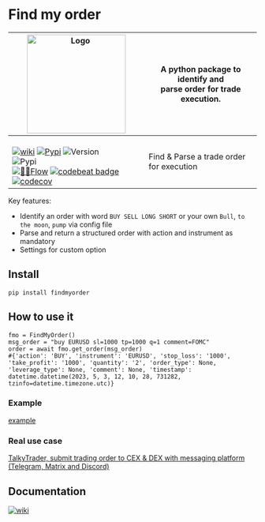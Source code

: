 # Find my order

| <img width="200" alt="Logo" src="https://user-images.githubusercontent.com/8766259/233823991-cceaa05a-ff15-4796-a6bb-bcb3ee0d8859.jpg"> | A python package to identify and <br>parse order for trade execution. |
| ------------- | ------------- |
|<br> [![wiki](https://img.shields.io/badge/🪙🗿-wiki-0080ff)](https://talkytrader.gitbook.io/talky/) [![Pypi](https://badgen.net/badge/icon/findmyorder?icon=pypi&label)](https://pypi.org/project/findmyorder/) ![Version](https://img.shields.io/pypi/v/findmyorder)<br>  ![Pypi](https://img.shields.io/pypi/dm/findmyorder)<br> [![👷‍♂️Flow](https://github.com/mraniki/findmyorder/actions/workflows/%F0%9F%91%B7%E2%80%8D%E2%99%82%EF%B8%8FFlow.yml/badge.svg)](https://github.com/mraniki/findmyorder/actions/workflows/%F0%9F%91%B7%E2%80%8D%E2%99%82%EF%B8%8FFlow.yml)  [![codebeat badge](https://codebeat.co/badges/9b113098-d22d-498d-9c61-eb1e96c1311a)](https://codebeat.co/projects/github-com-mraniki-findmyorder-main) [![codecov](https://codecov.io/gh/mraniki/findmyorder/branch/dev/graph/badge.svg?token=4838MSZNCC)](https://codecov.io/gh/mraniki/findmyorder) | Find & Parse a trade order for execution|

Key features:

- Identify an order with word `BUY SELL LONG SHORT` or your own `Bull`, `to the moon`, `pump` via config file
- Parse and return a structured order with action and instrument as mandatory
- Settings for custom option

## Install

`pip install findmyorder`

## How to use it

```
fmo = FindMyOrder()
msg_order = "buy EURUSD sl=1000 tp=1000 q=1 comment=FOMC"
order = await fmo.get_order(msg_order)
#{'action': 'BUY', 'instrument': 'EURUSD', 'stop_loss': '1000', 'take_profit': '1000', 'quantity': '2', 'order_type': None, 'leverage_type': None, 'comment': None, 'timestamp': datetime.datetime(2023, 5, 3, 12, 10, 28, 731282, tzinfo=datetime.timezone.utc)}
```

### Example

[example](https://github.com/mraniki/findmyorder/blob/main/examples/example.py)

### Real use case

[TalkyTrader, submit trading order to CEX & DEX with messaging platform (Telegram, Matrix and Discord)](https://github.com/mraniki/tt)

## Documentation


[![wiki](https://img.shields.io/badge/🪙🗿-wiki-0080ff)](https://talkytrader.gitbook.io/talky/)
